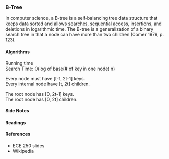 ### B-Tree
In computer science, a B-tree is a self-balancing tree data structure that keeps data sorted and allows searches, sequential access, insertions, and deletions in logarithmic time. The B-tree is a generalization of a binary search tree in that a node can have more than two children (Comer 1979, p. 123).

#### Algorithms
Running time  
Search Time: O(log of base(# of key in one node) n)  

Every node must have [t-1, 2t-1] keys.  
Every internal node have [t, 2t] children.  

The root node has [0, 2t-1] keys.  
The root node has [0, 2t] children.  

#### Side Notes

#### Readings

#### References
- ECE 250 slides
- Wikipedia
